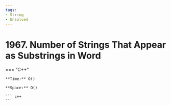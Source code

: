 ```yaml
---
tags:
- String
- Unsolved
---
```



# 1967. Number of Strings That Appear as Substrings in Word

=== "C++"

    **Time:** O()

    **Space:** O()

    ``` c++
    ```